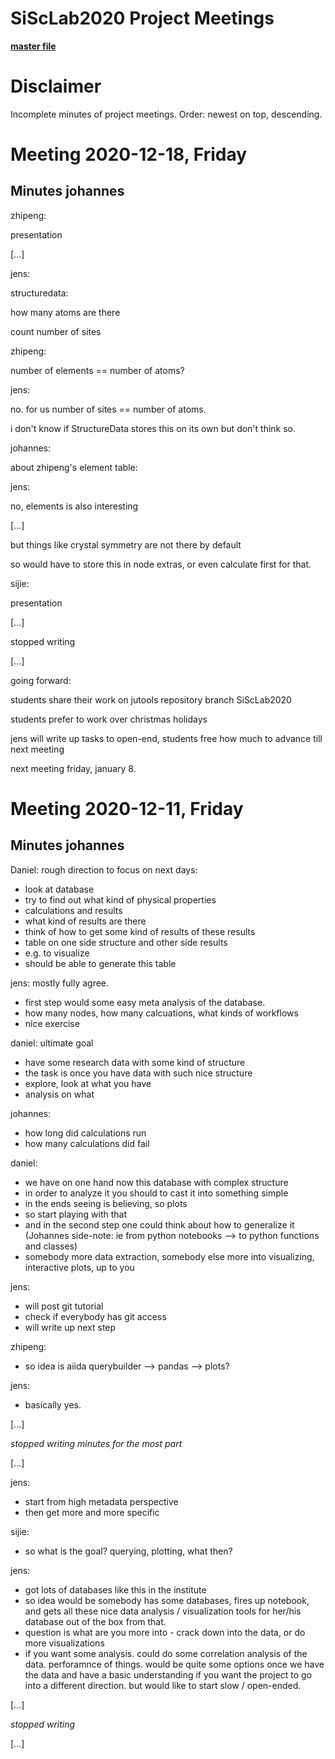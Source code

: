 SiScLab2020 Project Meetings
============================

**[master file](../../README.md)**

# Disclaimer

Incomplete minutes of project meetings. Order: newest on top, descending.

# Meeting 2020-12-18, Friday

## Minutes johannes

zhipeng:

presentation

[...]

jens:

structuredata:

how many atoms are there

count number of sites

zhipeng:

number of elements == number of atoms?

jens:

no. for us number of sites == number of atoms.

i don't know if StructureData stores this on its own but don't think so.

johannes:

about zhipeng's element table:

jens:

no, elements is also interesting

[...]

but things like crystal symmetry are not there by default

so would have to store this in node extras, or even calculate first for that.

sijie:

presentation

[...]

stopped writing

[...]

going forward:

students share their work on jutools repository branch SiScLab2020

students prefer to work over christmas holidays

jens will write up tasks to open-end, students free how much to advance till next meeting

next meeting friday, january 8. 

# Meeting 2020-12-11, Friday

## Minutes johannes

Daniel: rough direction to focus on next days:
- look at database
- try to find out what kind of physical properties
- calculations and results
- what kind of results are there
- think of how to get some kind of results of these results
- table on one side structure and other side results
- e.g. to visualize
- should be able to generate this table

jens: mostly fully agree.
- first step would some easy meta analysis of the database.
- how many nodes, how many calcuations, what kinds of workflows
- nice exercise

daniel: ultimate goal
- have some research data with some kind of structure
- the task is once you have data with such nice structure
- explore, look at what you have
- analysis on what

johannes:
- how long did calculations run
- how many calculations did fail

daniel:
- we have on one hand now this database with complex structure
- in order to analyze it you should to cast it into something simple
- in the ends seeing is believing, so plots
- so start playing with that
- and in the second step one could think about how to generalize it (Johannes side-note: ie from python notebooks --> to python functions and classes)
- somebody more data extraction, somebody else more into visualizing, interactive plots, up to you

jens:
- will post git tutorial
- check if everybody has git access
- will write up next step

zhipeng:
- so idea is aiida querybuilder --> pandas --> plots?

jens:
- basically yes.

[...]

*stopped writing minutes for the most part*

[...]

jens:
- start from high metadata perspective
- then get more and more specific

sijie:
- so what is the goal? querying, plotting, what then?

jens:
- got lots of databases like this in the institute
- so idea would be somebody has some databases, fires up notebook, and gets all these nice data analysis / visualization tools for her/his database out of the box from that.
- question is what are you more into - crack down into the data, or do more visualizations
- if you want some analysis. could do some correlation analysis of the data. perforamnce of things. would be quite some options once we have the data and have a basic understanding if you want the project to go into a different direction. but would like to start slow / open-ended.

[...]

*stopped writing*

[...] 

